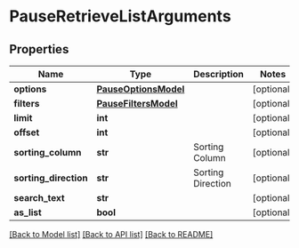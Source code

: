 # PauseRetrieveListArguments

## Properties
Name | Type | Description | Notes
------------ | ------------- | ------------- | -------------
**options** | [**PauseOptionsModel**](PauseOptionsModel.md) |  | [optional] 
**filters** | [**PauseFiltersModel**](PauseFiltersModel.md) |  | [optional] 
**limit** | **int** |  | [optional] 
**offset** | **int** |  | [optional] 
**sorting_column** | **str** | Sorting Column | [optional] 
**sorting_direction** | **str** | Sorting Direction | [optional] 
**search_text** | **str** |  | [optional] 
**as_list** | **bool** |  | [optional] 

[[Back to Model list]](../README.md#documentation-for-models) [[Back to API list]](../README.md#documentation-for-api-endpoints) [[Back to README]](../README.md)


